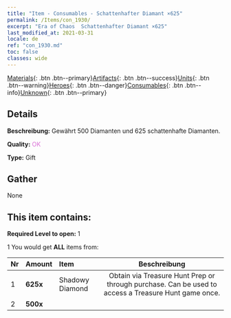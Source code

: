 ```yaml
---
title: "Item - Consumables - Schattenhafter Diamant ×625"
permalink: /Items/con_1930/
excerpt: "Era of Chaos  Schattenhafter Diamant ×625"
last_modified_at: 2021-03-31
locale: de
ref: "con_1930.md"
toc: false
classes: wide
---
```

 [Materials](/de/Items/){: .btn .btn--primary}[Artifacts](/de/Items/Artifacts/){: .btn .btn--success}[Units](/de/Items/Units/){: .btn .btn--warning}[Heroes](/de/Items/Heroes/){: .btn .btn--danger}[Consumables](/de/Items/Consumables/){: .btn .btn--info}[Unknown](/de/Items/Unknown/){: .btn .btn--primary}

## Details
 **Beschreibung:** Gewährt 500 Diamanten und 625 schattenhafte Diamanten.

 **Quality:** <span style="color: #DA70D6">OK</span>

 **Type:** Gift

## Gather

  None

## This item contains:

 **Required Level to open:** 1

 1 You would get **ALL** items  from:

  | Nr | Amount |     Item    | Beschreibung |
  |:---|:-------|:------------|:-----------:|
  | 1 |  **625x** | Shadowy Diamond | Obtain via Treasure Hunt Prep or through purchase. Can be used to access a Treasure Hunt game once.  | 
  | 2 |  **500x** | <i class="fas fa-gem"/> |  | 
